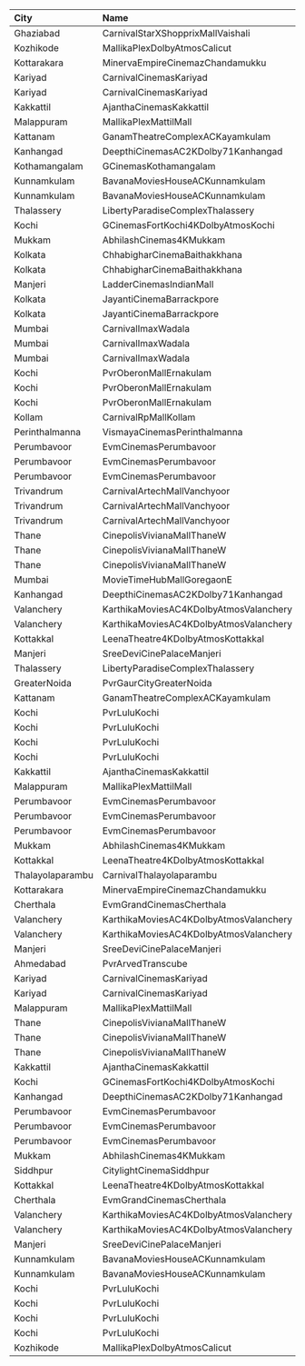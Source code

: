 | City             | Name                                   |  Time | Type             | Price | Capacity | Booked |
| :--------------- | :------------------------------------- | ----: | :--------------- | ----: | -------: | -----: |
| Ghaziabad        | CarnivalStarXShopprixMallVaishali      | 09:35 | Premier          |  120₹ |      133 |     11 |
| Kozhikode        | MallikaPlexDolbyAtmosCalicut           | 10:00 | Executive        |  140₹ |      235 |    235 |
| Kottarakara      | MinervaEmpireCinemazChandamukku        | 10:15 | Diamond          |  140₹ |      210 |    130 |
| Kariyad          | CarnivalCinemasKariyad                 | 10:30 | ExecutiveOffline |  110₹ |       96 |     49 |
| Kariyad          | CarnivalCinemasKariyad                 | 10:30 | GoldLounge       |  190₹ |       32 |     16 |
| Kakkattil        | AjanthaCinemasKakkattil                | 10:30 | Executive        |  110₹ |      199 |     99 |
| Malappuram       | MallikaPlexMattilMall                  | 10:30 | Executive        |  140₹ |      140 |     63 |
| Kattanam         | GanamTheatreComplexACKayamkulam        | 10:30 | FirstClass       |  110₹ |      129 |    129 |
| Kanhangad        | DeepthiCinemasAC2KDolby71Kanhangad     | 10:30 | GoldClass        |  130₹ |      143 |     72 |
| Kothamangalam    | GCinemasKothamangalam                  | 11:00 | Platinum         |  130₹ |      279 |    134 |
| Kunnamkulam      | BavanaMoviesHouseACKunnamkulam         | 11:15 | LuxuryClass      |  220₹ |       13 |      6 |
| Kunnamkulam      | BavanaMoviesHouseACKunnamkulam         | 11:15 | PlatinumCircle   |  130₹ |      159 |     72 |
| Thalassery       | LibertyParadiseComplexThalassery       | 11:30 | Perl             |  125₹ |      250 |    210 |
| Kochi            | GCinemasFortKochi4KDolbyAtmosKochi     | 11:30 | Gold             |  130₹ |      182 |     82 |
| Mukkam           | AbhilashCinemas4KMukkam                | 11:45 | Executive        |  112₹ |      300 |    150 |
| Kolkata          | ChhabigharCinemaBaithakkhana           | 12:00 | Balcony          |   80₹ |      144 |     96 |
| Kolkata          | ChhabigharCinemaBaithakkhana           | 12:00 | RearStall        |   60₹ |      502 |    142 |
| Manjeri          | LadderCinemasIndianMall                | 12:00 | Executive        |  150₹ |      110 |     55 |
| Kolkata          | JayantiCinemaBarrackpore               | 12:00 | SuperStall       |  250₹ |      183 |    145 |
| Kolkata          | JayantiCinemaBarrackpore               | 12:00 | Stall            |  250₹ |       39 |     39 |
| Mumbai           | CarnivalImaxWadala                     | 12:15 | GoldOffline      |  110₹ |       84 |     42 |
| Mumbai           | CarnivalImaxWadala                     | 12:15 | PlatinumOffline  |  110₹ |      220 |    124 |
| Mumbai           | CarnivalImaxWadala                     | 12:15 | PremiumOffline   |  140₹ |       53 |     34 |
| Kochi            | PvrOberonMallErnakulam                 | 12:30 | Classic          |  110₹ |       53 |     28 |
| Kochi            | PvrOberonMallErnakulam                 | 12:30 | ClassicPlus      |  140₹ |      115 |     67 |
| Kochi            | PvrOberonMallErnakulam                 | 12:30 | Recliner         |  250₹ |       14 |      7 |
| Kollam           | CarnivalRpMallKollam                   | 12:45 | PremiumOffline   |  150₹ |      108 |     54 |
| Perinthalmanna   | VismayaCinemasPerinthalmanna           | 13:00 | Platinum         |  100₹ |      111 |     62 |
| Perumbavoor      | EvmCinemasPerumbavoor                  | 13:45 | ExecutiveI       |  155₹ |       24 |     19 |
| Perumbavoor      | EvmCinemasPerumbavoor                  | 13:45 | ExecutiveIi      |  155₹ |       15 |      8 |
| Perumbavoor      | EvmCinemasPerumbavoor                  | 13:45 | Deluxe           |  130₹ |      405 |    203 |
| Trivandrum       | CarnivalArtechMallVanchyoor            | 13:50 | ExecutiveOffline |  100₹ |       13 |      7 |
| Trivandrum       | CarnivalArtechMallVanchyoor            | 13:50 | SilverOffline    |  150₹ |      151 |     80 |
| Trivandrum       | CarnivalArtechMallVanchyoor            | 13:50 | GoldOffline      |  300₹ |       13 |      7 |
| Thane            | CinepolisVivianaMallThaneW             | 13:50 | Normal           |  170₹ |       27 |     14 |
| Thane            | CinepolisVivianaMallThaneW             | 13:50 | Executive        |  170₹ |      104 |     54 |
| Thane            | CinepolisVivianaMallThaneW             | 13:50 | Premium          |  170₹ |       46 |     23 |
| Mumbai           | MovieTimeHubMallGoregaonE              | 14:30 | Mhraja           |  150₹ |       22 |      5 |
| Kanhangad        | DeepthiCinemasAC2KDolby71Kanhangad     | 14:30 | GoldClass        |  130₹ |      143 |     76 |
| Valanchery       | KarthikaMoviesAC4KDolbyAtmosValanchery | 14:30 | ReclinerCircle   |  220₹ |       19 |      9 |
| Valanchery       | KarthikaMoviesAC4KDolbyAtmosValanchery | 14:30 | UpperCircle      |  110₹ |      339 |    168 |
| Kottakkal        | LeenaTheatre4KDolbyAtmosKottakkal      | 14:30 | Executive        |  110₹ |      186 |     92 |
| Manjeri          | SreeDeviCinePalaceManjeri              | 14:30 | Screen2          |  150₹ |      148 |     82 |
| Thalassery       | LibertyParadiseComplexThalassery       | 14:45 | Perl             |  125₹ |      250 |    210 |
| GreaterNoida     | PvrGaurCityGreaterNoida                | 15:20 | Classic          |  160₹ |      101 |     15 |
| Kattanam         | GanamTheatreComplexACKayamkulam        | 15:30 | FirstClass       |  110₹ |      129 |    129 |
| Kochi            | PvrLuluKochi                           | 16:15 | Classic          |  140₹ |       39 |     26 |
| Kochi            | PvrLuluKochi                           | 16:15 | ClassicPlus      |  160₹ |       91 |     78 |
| Kochi            | PvrLuluKochi                           | 16:15 | Prime            |  190₹ |       64 |     41 |
| Kochi            | PvrLuluKochi                           | 16:15 | Recliner         |  350₹ |        9 |      6 |
| Kakkattil        | AjanthaCinemasKakkattil                | 16:30 | Executive        |  110₹ |      199 |     99 |
| Malappuram       | MallikaPlexMattilMall                  | 16:30 | Executive        |  140₹ |      140 |     60 |
| Perumbavoor      | EvmCinemasPerumbavoor                  | 17:45 | ExecutiveI       |  155₹ |       24 |     19 |
| Perumbavoor      | EvmCinemasPerumbavoor                  | 17:45 | ExecutiveIi      |  155₹ |       15 |      8 |
| Perumbavoor      | EvmCinemasPerumbavoor                  | 17:45 | Deluxe           |  130₹ |      405 |    203 |
| Mukkam           | AbhilashCinemas4KMukkam                | 17:45 | Executive        |  112₹ |      300 |    150 |
| Kottakkal        | LeenaTheatre4KDolbyAtmosKottakkal      | 18:00 | Executive        |  110₹ |      186 |     92 |
| Thalayolaparambu | CarnivalThalayolaparambu               | 18:30 | Gold             |  110₹ |      144 |     72 |
| Kottarakara      | MinervaEmpireCinemazChandamukku        | 18:30 | Diamond          |  140₹ |      210 |    157 |
| Cherthala        | EvmGrandCinemasCherthala               | 18:30 | Gold             |  130₹ |      281 |    220 |
| Valanchery       | KarthikaMoviesAC4KDolbyAtmosValanchery | 18:30 | ReclinerCircle   |  220₹ |       19 |      9 |
| Valanchery       | KarthikaMoviesAC4KDolbyAtmosValanchery | 18:30 | UpperCircle      |  110₹ |      339 |    167 |
| Manjeri          | SreeDeviCinePalaceManjeri              | 18:30 | Screen2          |  150₹ |      148 |     82 |
| Ahmedabad        | PvrArvedTranscube                      | 19:05 | Prime            |  150₹ |      100 |     13 |
| Kariyad          | CarnivalCinemasKariyad                 | 19:15 | ExecutiveOffline |  140₹ |       96 |     55 |
| Kariyad          | CarnivalCinemasKariyad                 | 19:15 | GoldLounge       |  270₹ |       32 |     16 |
| Malappuram       | MallikaPlexMattilMall                  | 19:15 | Executive        |  140₹ |       50 |     50 |
| Thane            | CinepolisVivianaMallThaneW             | 19:20 | Normal           |  200₹ |       27 |     14 |
| Thane            | CinepolisVivianaMallThaneW             | 19:20 | Executive        |  200₹ |      104 |     52 |
| Thane            | CinepolisVivianaMallThaneW             | 19:20 | Premium          |  200₹ |       46 |     23 |
| Kakkattil        | AjanthaCinemasKakkattil                | 19:30 | Executive        |  110₹ |      199 |     99 |
| Kochi            | GCinemasFortKochi4KDolbyAtmosKochi     | 19:45 | Gold             |  130₹ |      182 |     82 |
| Kanhangad        | DeepthiCinemasAC2KDolby71Kanhangad     | 20:00 | GoldClass        |  130₹ |      143 |     72 |
| Perumbavoor      | EvmCinemasPerumbavoor                  | 20:45 | ExecutiveI       |  155₹ |       24 |     19 |
| Perumbavoor      | EvmCinemasPerumbavoor                  | 20:45 | ExecutiveIi      |  155₹ |       15 |      8 |
| Perumbavoor      | EvmCinemasPerumbavoor                  | 20:45 | Deluxe           |  130₹ |      405 |    203 |
| Mukkam           | AbhilashCinemas4KMukkam                | 21:00 | Executive        |  112₹ |      300 |    150 |
| Siddhpur         | CitylightCinemaSiddhpur                | 21:00 | Gold             |  120₹ |       72 |     32 |
| Kottakkal        | LeenaTheatre4KDolbyAtmosKottakkal      | 21:00 | Executive        |  110₹ |      186 |     92 |
| Cherthala        | EvmGrandCinemasCherthala               | 21:30 | Gold             |  130₹ |      281 |    180 |
| Valanchery       | KarthikaMoviesAC4KDolbyAtmosValanchery | 21:30 | ReclinerCircle   |  220₹ |       19 |      9 |
| Valanchery       | KarthikaMoviesAC4KDolbyAtmosValanchery | 21:30 | UpperCircle      |  110₹ |      339 |    167 |
| Manjeri          | SreeDeviCinePalaceManjeri              | 21:30 | Screen2          |  150₹ |      148 |     83 |
| Kunnamkulam      | BavanaMoviesHouseACKunnamkulam         | 21:45 | LuxuryClass      |  220₹ |       13 |      6 |
| Kunnamkulam      | BavanaMoviesHouseACKunnamkulam         | 21:45 | PlatinumCircle   |  130₹ |      159 |     82 |
| Kochi            | PvrLuluKochi                           | 22:10 | Classic          |  140₹ |       39 |     36 |
| Kochi            | PvrLuluKochi                           | 22:10 | ClassicPlus      |  160₹ |       91 |     90 |
| Kochi            | PvrLuluKochi                           | 22:10 | Prime            |  190₹ |       64 |     63 |
| Kochi            | PvrLuluKochi                           | 22:10 | Recliner         |  350₹ |        9 |      8 |
| Kozhikode        | MallikaPlexDolbyAtmosCalicut           | 22:15 | Executive        |  140₹ |      235 |    235 |